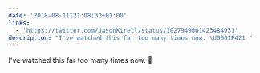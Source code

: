 ```yaml
---
date: '2018-08-11T21:08:32+01:00'
links:
  - 'https://twitter.com/JasonKirell/status/1027949061423484931'
description: "I've watched this far too many times now. \U0001F421 "
---
```

I've watched this far too many times now. 🐡 
